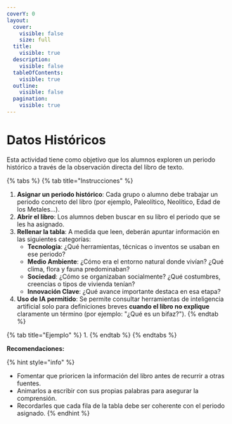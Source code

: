 ```yaml
---
coverY: 0
layout:
  cover:
    visible: false
    size: full
  title:
    visible: true
  description:
    visible: false
  tableOfContents:
    visible: true
  outline:
    visible: false
  pagination:
    visible: true
---
```


# Datos Históricos

Esta actividad tiene como objetivo que los alumnos exploren un periodo histórico a través de la observación directa del libro de texto.

{% tabs %}
{% tab title="Instrucciones" %}
1. **Asignar un periodo histórico**: Cada grupo o alumno debe trabajar un periodo concreto del libro (por ejemplo, Paleolítico, Neolítico, Edad de los Metales...).
2. **Abrir el libro**: Los alumnos deben buscar en su libro el periodo que se les ha asignado.
3. **Rellenar la tabla**: A medida que leen, deberán apuntar información en las siguientes categorías:
   * **Tecnología**: ¿Qué herramientas, técnicas o inventos se usaban en ese periodo?
   * **Medio Ambiente**: ¿Cómo era el entorno natural donde vivían? ¿Qué clima, flora y fauna predominaban?
   * **Sociedad**: ¿Cómo se organizaban socialmente? ¿Qué costumbres, creencias o tipos de vivienda tenían?
   * **Innovación Clave**: ¿Qué avance importante destaca en esa etapa?
4. **Uso de IA permitido**: Se permite consultar herramientas de inteligencia artificial solo para definiciones breves **cuando el libro no explique** claramente un término (por ejemplo: "¿Qué es un bifaz?").
{% endtab %}

{% tab title="Ejemplo" %}
1.
{% endtab %}
{% endtabs %}

**Recomendaciones:**

{% hint style="info" %}
* Fomentar que prioricen la información del libro antes de recurrir a otras fuentes.
* Animarlos a escribir con sus propias palabras para asegurar la comprensión.
* Recordarles que cada fila de la tabla debe ser coherente con el periodo asignado.
{% endhint %}
